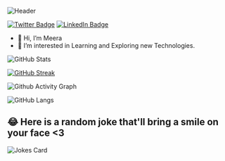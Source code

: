![Header](./MeeraBanner.gif)



[![Twitter Badge](https://img.shields.io/badge/Twitter-Profile-informational?style=flat&logo=twitter&logoColor=white&color=1CA2F1)](https://twitter.com/iammeera_)
[![LinkedIn Badge](https://img.shields.io/badge/LinkedIn-Profile-informational?style=flat&logo=linkedin&logoColor=white&color=0D76A8)](https://www.linkedin.com/in/meera-parmar-b8501a201/)

- 👋 Hi, I’m Meera
- 👀 I’m interested in Learning and Exploring new Technologies.

![GitHub Stats](https://github-readme-stats.vercel.app/api?username=disismeera&show_icons=true&theme=blueberry)

[![GitHub Streak](https://github-readme-streak-stats.herokuapp.com?user=codemaker2015&theme=blueberry&date_format=M%20j%5B%2C%20Y%5D)](https://git.io/streak-stats)

![Github Activity Graph](https://activity-graph.herokuapp.com/graph?username=disismeera&theme=blueberry)

![GitHub Langs](https://github-readme-stats.vercel.app/api/top-langs/?username=disismeera&layout=compact&theme=blueberry)

## 😂 Here is a random joke that'll bring a smile on your face <3
![Jokes Card](https://readme-jokes.vercel.app/api)



<!---
disismeera/disismeera is a ✨ special ✨ repository because its `README.md` (this file) appears on your GitHub profile.
You can click the Preview link to take a look at your changes.
--->
